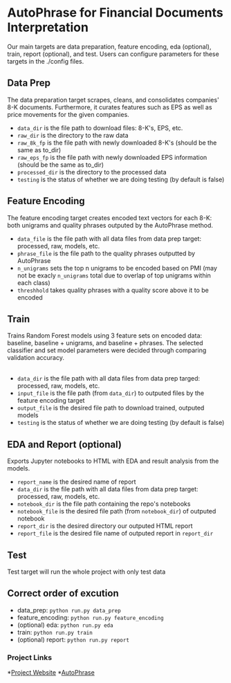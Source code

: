 # AutoPhrase for Financial Documents Interpretation 

Our main targets are data preparation, feature encoding, eda (optional), train, report (optional), and test. Users can configure parameters for these targets in the ./config files.


## Data Prep

The data preparation target scrapes, cleans, and consolidates companies' 8-K documents. Furthermore, it curates features such as EPS as well as price movements for the given companies.
<br />
* `data_dir` is the file path to download files: 8-K's, EPS, etc.
* `raw_dir` is the directory to the raw data
* `raw_8k_fp` is the file path with newly downloaded 8-K's (should be the same as to_dir)
* `raw_eps_fp` is the file path with newly downloaded EPS information (should be the same as to_dir)
* `processed_dir` is the directory to the processed data
* `testing` is the status of whether we are doing testing (by default is false)


## Feature Encoding

The feature encoding target creates encoded text vectors for each 8-K: both unigrams and quality phrases outputed by the AutoPhrase method.
<br />
* `data_file` is the file path with all data files from data prep target: processed, raw, models, etc.
* `phrase_file` is the file path to the quality phrases outputted by AutoPhrase
* `n_unigrams` sets the top n unigrams to be encoded based on PMI (may not be exacly `n_unigrams` total due to overlap of top unigrams within each class)
* `threshhold` takes quality phrases with a quality score above it to be encoded


## Train

Trains Random Forest models using 3 feature sets on encoded data: baseline, baseline + unigrams, and baseline + phrases. The selected classifier and set model parameters were decided through comparing validation accuracy.  
<br />
* `data_dir` is the file path with all data files from data prep targed: processed, raw, models, etc.
* `input_file` is the file path (from `data_dir`) to outputed files by the feature encoding target
* `output_file` is the desired file path to download trained, outputed models
* `testing` is the status of whether we are doing testing (by default is false)


## EDA and Report (optional)

Exports Jupyter notebooks to HTML with EDA and result analysis from the models.
<br />
* `report_name` is the desired name of report
* `data_dir` is the file path with all data files from data prep target: processed, raw, models, etc.
* `notebook_dir` is the file path containing the repo's notebooks
* `notebook_file` is the desired file path (from `notebook_dir`) of outputed notebook
* `report_dir` is the desired directory our outputed HTML report
* `report_file` is the desired file name of outputed report in `report_dir`


## Test

Test target will run the whole project with only test data


## Correct order of excution

* data_prep: `python run.py data_prep`
* feature_encoding: `python run.py feature_encoding`
* (optional) eda: `python run.py eda`
* train: `python run.py train`
* (optional) report: `python run.py report`


### Project Links

*[Project Website](https://shy218.github.io/dsc180-project/)
*[AutoPhrase](https://github.com/shangjingbo1226/AutoPhrase)
